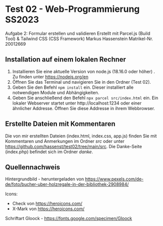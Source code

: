 # Test 02 - Web-Programmierung SS2023

Aufgabe 2: Formular erstellen und validieren
Erstellt mit Parcel.js (Build Tool) & Tailwind CSS (CSS Framework)
Markus Hassenstein
Matrikel-Nr. 20012669

## Installation auf einem lokalen Rechner

1.  Installieren Sie eine aktuelle Version von node.js (18.16.0 oder höher) . Zu finden unter https://nodejs.org/en
2.  Öffnen Sie das Terminal und navigieren Sie in den Ordner (Test 02).
3.  Geben Sie den Befehl `npm install` ein. Dieser installiert alle notwendigen Module und Abhängigkeiten.
4.  Geben Sie anschließend den Befehl `npx parcel src/index.html` ein. Ein lokaler Webserver startet unter http://localhost:1234 oder einer ähnlicher Addresse. Öffnen Sie diese Addresse in ihrem Webbrowser.

## Erstellte Dateien mit Kommentaren

Die von mir erstellten Dateien (index.html, index.css, app.js) finden Sie mit Kommentaren und Anmerkungen im Ordner _src_ oder unter https://github.com/hassenst/test02/tree/main/src.
Die Danke-Seite (index.php) befindet sich im Ordner _danke_.

## Quellennachweis

Hintergrundbild - heruntergeladen von https://www.pexels.com/de-de/foto/bucher-uber-holzregale-in-der-bibliothek-2908984/

Icons:

- Check von https://heroicons.com/
- X-Mark von https://heroicons.com/

Schriftart Gloock - https://fonts.google.com/specimen/Gloock
